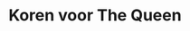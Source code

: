 ---
layout: exhibit
title: Koren voor The Queen
insert:
    - banner
preview: 
    image: /img/tentoonstelling/todo-img-08.jpg
    text: >
        Full Disclosure: De link tussen Veld & Duin en de britse kroon
media:
    - type: image
      link: /media/img/sample-04.jpg
    - type: audio
      link: /media/img/sample-02.mp3
    - type: video
      link: /media/img/sample-03.mp4
---